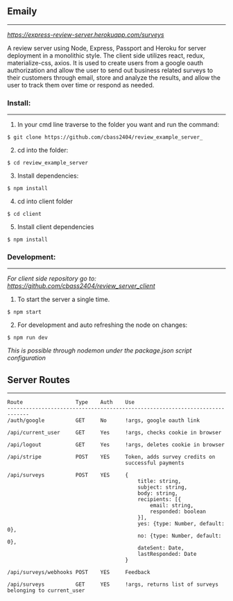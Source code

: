 ## Emaily

---

_https://express-review-server.herokuapp.com/surveys_

A review server using Node, Express, Passport and Heroku for server deployment in a monolithic style. The client side utilizes react, redux, materialize-css, axios. It is used to create users from a google oauth authorization and allow the user to send out business related surveys to their customers through email, store and analyze the results, and allow the user to track them over time or respond as needed.

### Install:

---

1. In your cmd line traverse to the folder you want and run the command:

```
$ git clone https://github.com/cbass2404/review_example_server_
```

2. cd into the folder:

```
$ cd review_example_server
```

3. Install dependencies:

```
$ npm install
```

4. cd into client folder

```
$ cd client
```

5. Install client dependencies

```
$ npm install
```

### Development:

---

_For client side repository go to: https://github.com/cbass2404/review_server_client_

1. To start the server a single time.

```
$ npm start
```

2. For development and auto refreshing the node on changes:

```
$ npm run dev
```

_This is possible through nodemon under the package.json script configuration_

## Server Routes

---

```
Route                 Type    Auth    Use
-----------------------------------------------------------------------------
/auth/google          GET     No      !args, google oauth link

/api/current_user     GET     Yes     !args, checks cookie in browser

/api/logout           GET     Yes     !args, deletes cookie in browser

/api/stripe           POST    YES     Token, adds survey credits on
                                      successful payments

/api/surveys          POST    YES     {
                                          title: string,
                                          subject: string,
                                          body: string,
                                          recipients: [{
                                              email: string,
                                              responded: boolean
                                          }],
                                          yes: {type: Number, default: 0},
                                          no: {type: Number, default: 0},
                                          dateSent: Date,
                                          lastResponded: Date
                                      }

/api/surveys/webhooks POST    YES     Feedback

/api/surveys          GET     YES     !args, returns list of surveys belonging to current_user
```
